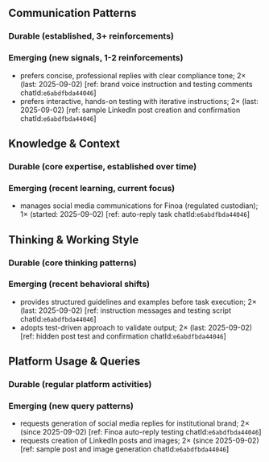 ## Communication Patterns
### Durable (established, 3+ reinforcements)

### Emerging (new signals, 1-2 reinforcements)
- prefers concise, professional replies with clear compliance tone; 2× (last: 2025-09-02) [ref: brand voice instruction and testing comments chatId:`e6abdfbda44046`]
- prefers interactive, hands-on testing with iterative instructions; 2× (last: 2025-09-02) [ref: sample LinkedIn post creation and confirmation chatId:`e6abdfbda44046`]

## Knowledge & Context
### Durable (core expertise, established over time)

### Emerging (recent learning, current focus)
- manages social media communications for Finoa (regulated custodian); 1× (started: 2025-09-02) [ref: auto-reply task chatId:`e6abdfbda44046`]

## Thinking & Working Style
### Durable (core thinking patterns)

### Emerging (recent behavioral shifts)
- provides structured guidelines and examples before task execution; 2× (last: 2025-09-02) [ref: instruction messages and testing script chatId:`e6abdfbda44046`]
- adopts test-driven approach to validate output; 2× (last: 2025-09-02) [ref: hidden post test and confirmation chatId:`e6abdfbda44046`]

## Platform Usage & Queries
### Durable (regular platform activities)

### Emerging (new query patterns)
- requests generation of social media replies for institutional brand; 2× (since 2025-09-02) [ref: Finoa auto-reply testing chatId:`e6abdfbda44046`]
- requests creation of LinkedIn posts and images; 2× (since 2025-09-02) [ref: sample post and image generation chatId:`e6abdfbda44046`]